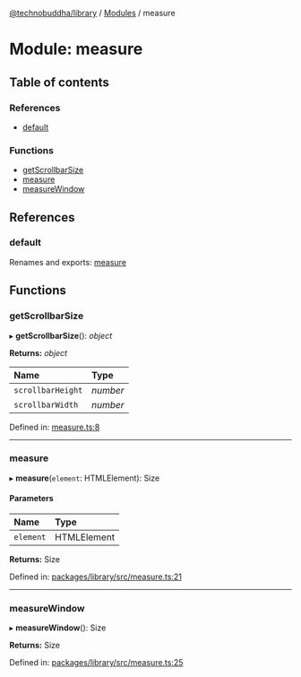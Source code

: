 [@technobuddha/library](../..) / [Modules](../Modules.md) / measure

# Module: measure

## Table of contents

### References

- [default](measure.md#default)

### Functions

- [getScrollbarSize](measure.md#getscrollbarsize)
- [measure](measure.md#measure)
- [measureWindow](measure.md#measurewindow)

## References

### default

Renames and exports: [measure](measure.md#measure)

## Functions

### getScrollbarSize

▸ **getScrollbarSize**(): *object*

**Returns:** *object*

| Name | Type |
| :------ | :------ |
| `scrollbarHeight` | *number* |
| `scrollbarWidth` | *number* |

Defined in: [measure.ts:8](../../src/measure.ts#L8)

___

### measure

▸ **measure**(`element`: HTMLElement): Size

#### Parameters

| Name | Type |
| :------ | :------ |
| `element` | HTMLElement |

**Returns:** Size

Defined in: [packages/library/src/measure.ts:21](../../src/measure.ts#L21)

___

### measureWindow

▸ **measureWindow**(): Size

**Returns:** Size

Defined in: [packages/library/src/measure.ts:25](../../src/measure.ts#L25)
